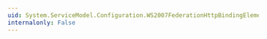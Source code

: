 ```yaml
---
uid: System.ServiceModel.Configuration.WS2007FederationHttpBindingElement.BindingElementType
internalonly: False
---
```

